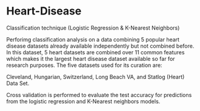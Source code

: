 # Heart-Disease
Classification technique (Logistic Regression &amp; K-Nearest Neighbors)

Perforimg classification analysis on a data combining 5 popular heart disease datasets already available independently but not combined before. In this dataset, 5 heart datasets are combined over 11 common features which makes it the largest heart disease dataset available so far for research purposes. The five datasets used for its curation are:

Cleveland, Hungarian, Switzerland, Long Beach VA, and Statlog (Heart) Data Set.

Cross validation is performed to evaluate the test accuracy for predictions from the logistic regression and K-Nearest neighbors models. 

